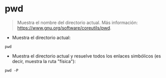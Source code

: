 # pwd

> Muestra el nombre del directorio actual.
> Más información: <https://www.gnu.org/software/coreutils/pwd>.

- Muestra el directorio actual:

`pwd`

- Muestra el directorio actual y resuelve todos los enlaces simbólicos (es decir, muestra la ruta "física"):

`pwd -P`
